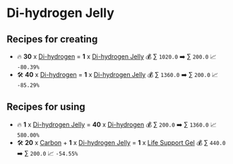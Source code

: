 # Di-hydrogen Jelly

## Recipes for creating

* 🔥 **30** x [Di-hydrogen](<Di-hydrogen.md>) = **1** x [Di-hydrogen Jelly](<Di-hydrogen Jelly.md>) 💰 ∑ `1020.0` ➡️ ∑ `200.0` 📈 `-80.39%`
* 🛠️ **40** x [Di-hydrogen](<Di-hydrogen.md>) = **1** x [Di-hydrogen Jelly](<Di-hydrogen Jelly.md>) 💰 ∑ `1360.0` ➡️ ∑ `200.0` 📈 `-85.29%`


## Recipes for using

* 🔥 **1** x [Di-hydrogen Jelly](<Di-hydrogen Jelly.md>) = **40** x [Di-hydrogen](<Di-hydrogen.md>) 💰 ∑ `200.0` ➡️ ∑ `1360.0` 📈 `580.00%`
* 🛠️ **20** x [Carbon](<Carbon.md>) + **1** x [Di-hydrogen Jelly](<Di-hydrogen Jelly.md>) = **1** x [Life Support Gel](<Life Support Gel.md>) 💰 ∑ `440.0` ➡️ ∑ `200.0` 📈 `-54.55%`
